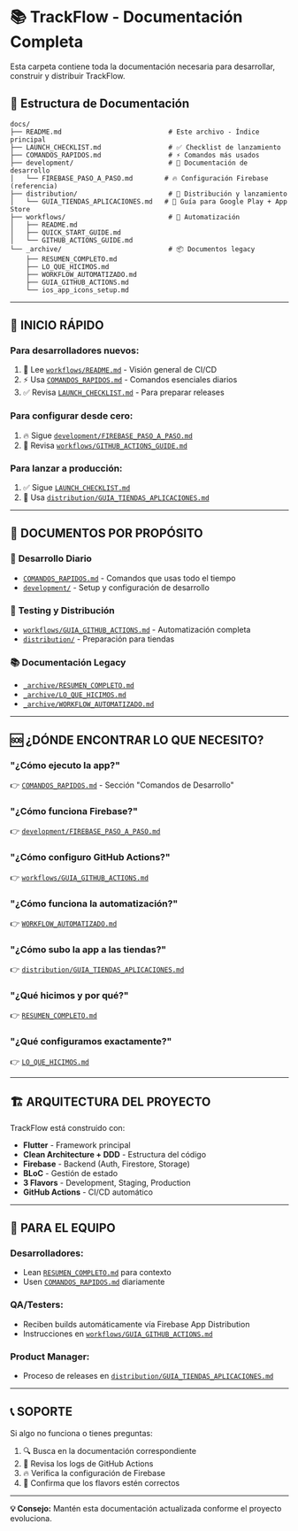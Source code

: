 # 📚 TrackFlow - Documentación Completa

Esta carpeta contiene toda la documentación necesaria para desarrollar, construir y distribuir TrackFlow.

## 📂 **Estructura de Documentación**

```
docs/
├── README.md                           # Este archivo - Índice principal
├── LAUNCH_CHECKLIST.md                 # ✅ Checklist de lanzamiento
├── COMANDOS_RAPIDOS.md                 # ⚡ Comandos más usados
├── development/                        # 🔧 Documentación de desarrollo
│   └── FIREBASE_PASO_A_PASO.md        # 🔥 Configuración Firebase (referencia)
├── distribution/                       # 📱 Distribución y lanzamiento
│   └── GUIA_TIENDAS_APLICACIONES.md   # 🏪 Guía para Google Play + App Store
├── workflows/                          # 🤖 Automatización
│   ├── README.md
│   ├── QUICK_START_GUIDE.md
│   └── GITHUB_ACTIONS_GUIDE.md
└── _archive/                           # 📦 Documentos legacy
    ├── RESUMEN_COMPLETO.md
    ├── LO_QUE_HICIMOS.md
    ├── WORKFLOW_AUTOMATIZADO.md
    ├── GUIA_GITHUB_ACTIONS.md
    └── ios_app_icons_setup.md
```

---

## 🚀 **INICIO RÁPIDO**

### Para desarrolladores nuevos:

1. 🚀 Lee [`workflows/README.md`](workflows/README.md) - Visión general de CI/CD
2. ⚡ Usa [`COMANDOS_RAPIDOS.md`](COMANDOS_RAPIDOS.md) - Comandos esenciales diarios
3. ✅ Revisa [`LAUNCH_CHECKLIST.md`](LAUNCH_CHECKLIST.md) - Para preparar releases

### Para configurar desde cero:

1. 🔥 Sigue [`development/FIREBASE_PASO_A_PASO.md`](development/FIREBASE_PASO_A_PASO.md)
2. 🤖 Revisa [`workflows/GITHUB_ACTIONS_GUIDE.md`](workflows/GITHUB_ACTIONS_GUIDE.md)

### Para lanzar a producción:

1. ✅ Sigue [`LAUNCH_CHECKLIST.md`](LAUNCH_CHECKLIST.md)
2. 📱 Usa [`distribution/GUIA_TIENDAS_APLICACIONES.md`](distribution/GUIA_TIENDAS_APLICACIONES.md)

---

## 🎯 **DOCUMENTOS POR PROPÓSITO**

### 🔧 **Desarrollo Diario**

- [`COMANDOS_RAPIDOS.md`](COMANDOS_RAPIDOS.md) - Comandos que usas todo el tiempo
- [`development/`](development/) - Setup y configuración de desarrollo

### 📱 **Testing y Distribución**

- [`workflows/GUIA_GITHUB_ACTIONS.md`](workflows/GUIA_GITHUB_ACTIONS.md) - Automatización completa
- [`distribution/`](distribution/) - Preparación para tiendas

### 📚 **Documentación Legacy**

- [`_archive/RESUMEN_COMPLETO.md`](_archive/RESUMEN_COMPLETO.md)
- [`_archive/LO_QUE_HICIMOS.md`](_archive/LO_QUE_HICIMOS.md)
- [`_archive/WORKFLOW_AUTOMATIZADO.md`](_archive/WORKFLOW_AUTOMATIZADO.md)

---

## 🆘 **¿DÓNDE ENCONTRAR LO QUE NECESITO?**

### "¿Cómo ejecuto la app?"

👉 [`COMANDOS_RAPIDOS.md`](COMANDOS_RAPIDOS.md) - Sección "Comandos de Desarrollo"

### "¿Cómo funciona Firebase?"

👉 [`development/FIREBASE_PASO_A_PASO.md`](development/FIREBASE_PASO_A_PASO.md)

### "¿Cómo configuro GitHub Actions?"

👉 [`workflows/GUIA_GITHUB_ACTIONS.md`](workflows/GUIA_GITHUB_ACTIONS.md)

### "¿Cómo funciona la automatización?"

👉 [`WORKFLOW_AUTOMATIZADO.md`](WORKFLOW_AUTOMATIZADO.md)

### "¿Cómo subo la app a las tiendas?"

👉 [`distribution/GUIA_TIENDAS_APLICACIONES.md`](distribution/GUIA_TIENDAS_APLICACIONES.md)

### "¿Qué hicimos y por qué?"

👉 [`RESUMEN_COMPLETO.md`](RESUMEN_COMPLETO.md)

### "¿Qué configuramos exactamente?"

👉 [`LO_QUE_HICIMOS.md`](LO_QUE_HICIMOS.md)

---

## 🏗️ **ARQUITECTURA DEL PROYECTO**

TrackFlow está construido con:

- **Flutter** - Framework principal
- **Clean Architecture + DDD** - Estructura del código
- **Firebase** - Backend (Auth, Firestore, Storage)
- **BLoC** - Gestión de estado
- **3 Flavors** - Development, Staging, Production
- **GitHub Actions** - CI/CD automático

---

## 👥 **PARA EL EQUIPO**

### Desarrolladores:

- Lean [`RESUMEN_COMPLETO.md`](RESUMEN_COMPLETO.md) para contexto
- Usen [`COMANDOS_RAPIDOS.md`](COMANDOS_RAPIDOS.md) diariamente

### QA/Testers:

- Reciben builds automáticamente vía Firebase App Distribution
- Instrucciones en [`workflows/GUIA_GITHUB_ACTIONS.md`](workflows/GUIA_GITHUB_ACTIONS.md)

### Product Manager:

- Proceso de releases en [`distribution/GUIA_TIENDAS_APLICACIONES.md`](distribution/GUIA_TIENDAS_APLICACIONES.md)

---

## 📞 **SOPORTE**

Si algo no funciona o tienes preguntas:

1. 🔍 Busca en la documentación correspondiente
2. 🐛 Revisa los logs de GitHub Actions
3. 🔥 Verifica la configuración de Firebase
4. 📱 Confirma que los flavors estén correctos

---

**💡 Consejo:** Mantén esta documentación actualizada conforme el proyecto evoluciona.
